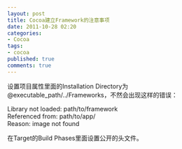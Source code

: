 ```yaml
---
layout: post
title: Cocoa建立Framework的注意事项
date: 2011-10-28 02:20
categories:
- Cocoa
tags:
- cocoa
published: true
comments: true
---
```

<p><p>设置项目属性里面的Installation Directory为@executable_path/../Frameworks，不然会出现这样的错误：</p>
<p>Library not loaded: path/to/framework<br />Referenced from: path/to/app/<br />Reason: image not found</p>
<p>在Target的Build Phases里面设置公开的头文件。</p></p>
